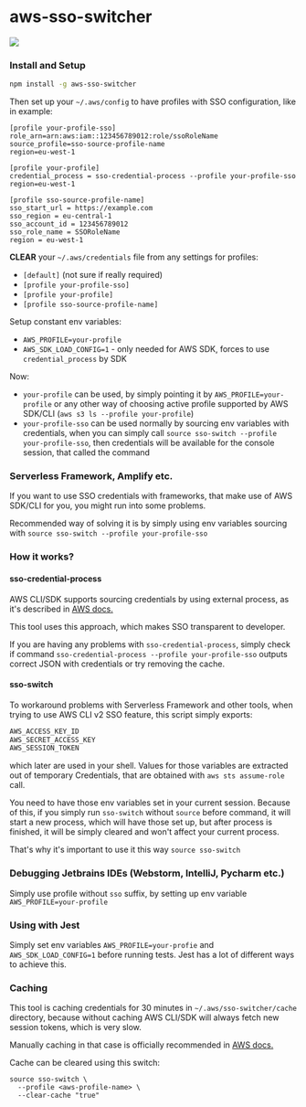 # aws-sso-switcher
<a href="https://www.npmjs.com/package/aws-sso-switcher">
  <img src="https://img.shields.io/npm/v/aws-sso-switcher.svg" />
</a>

### Install and Setup

```bash
npm install -g aws-sso-switcher
```
Then set up your `~/.aws/config` to have profiles with SSO configuration, like in example:
```
[profile your-profile-sso]
role_arn=arn:aws:iam::123456789012:role/ssoRoleName
source_profile=sso-source-profile-name
region=eu-west-1

[profile your-profile]
credential_process = sso-credential-process --profile your-profile-sso
region=eu-west-1

[profile sso-source-profile-name]
sso_start_url = https://example.com
sso_region = eu-central-1
sso_account_id = 123456789012
sso_role_name = SSORoleName
region = eu-west-1
```

**CLEAR** your `~/.aws/credentials` file from any settings for profiles:
- `[default]` (not sure if really required)
- `[profile your-profile-sso]`
- `[profile your-profile]`
- `[profile sso-source-profile-name]`

Setup constant env variables:
- `AWS_PROFILE=your-profile`
- `AWS_SDK_LOAD_CONFIG=1` - only needed for AWS SDK, forces to use `credential_process` by SDK

Now:
- `your-profile` can be used, by simply pointing it by `AWS_PROFILE=your-profile` or any other way
  of choosing active profile supported by AWS SDK/CLI (`aws s3 ls --profile your-profile`)
- `your-profile-sso` can be used normally by sourcing env variables with credentials, when you can simply 
  call `source sso-switch --profile your-profile-sso`, then credentials will be available for the console
  session, that called the command
  
### Serverless Framework, Amplify etc.

If you want to use SSO credentials with frameworks, that make use of AWS SDK/CLI for you, you might run into
some problems.

Recommended way of solving it is by simply using env variables sourcing with 
`source sso-switch --profile your-profile-sso`

### How it works?

#### sso-credential-process

AWS CLI/SDK supports sourcing credentials by using external process, as it's described in
[AWS docs.](https://docs.aws.amazon.com/cli/latest/userguide/cli-configure-sourcing-external.html)

This tool uses this approach, which makes SSO transparent to developer.

If you are having any problems with `sso-credential-process`, simply check if command 
`sso-credential-process --profile your-profile-sso` outputs correct JSON with credentials or try removing the cache.

#### sso-switch

To workaround problems with Serverless Framework and other tools, when trying to use AWS CLI v2 SSO feature,
this script simply exports:
```bash
AWS_ACCESS_KEY_ID
AWS_SECRET_ACCESS_KEY
AWS_SESSION_TOKEN
```
which later are used in your shell. Values for those variables are extracted out of temporary Credentials,
that are obtained with `aws sts assume-role` call.

You need to have those env variables set in your current session. Because of this, if you simply run 
`sso-switch` without `source` before command, it will start a new process, which will have those set up, but 
after process is finished, it will be simply cleared and won't affect your current process.

That's why it's important to use it this way `source sso-switch`

### Debugging Jetbrains IDEs (Webstorm, IntelliJ, Pycharm etc.)

Simply use profile without `sso` suffix, by setting up env variable `AWS_PROFILE=your-profile`

### Using with Jest

Simply set env variables `AWS_PROFILE=your-profie` and `AWS_SDK_LOAD_CONFIG=1` before running tests. 
Jest has a lot of different ways to achieve this.

### Caching

This tool is caching credentials for 30 minutes in `~/.aws/sso-switcher/cache` directory, because without caching 
AWS CLI/SDK will always fetch new session tokens, which is very slow.

Manually caching in that case is officially recommended in 
[AWS docs.](https://docs.aws.amazon.com/cli/latest/userguide/cli-configure-sourcing-external.html)

Cache can be cleared using this switch:
```
source sso-switch \
  --profile <aws-profile-name> \
  --clear-cache "true"
```